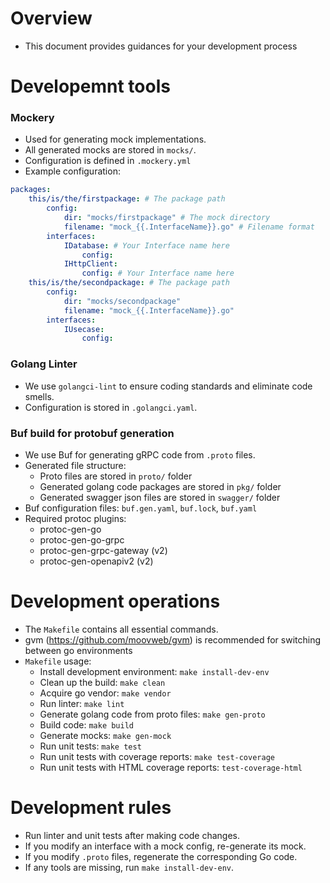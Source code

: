 # Overview
- This document provides guidances for your development process

# Developemnt tools
### Mockery
- Used for generating mock implementations.
- All generated mocks are stored in `mocks/`.
- Configuration is defined in `.mockery.yml`
- Example configuration:
```yaml
packages:
    this/is/the/firstpackage: # The package path
        config:
            dir: "mocks/firstpackage" # The mock directory
            filename: "mock_{{.InterfaceName}}.go" # Filename format
        interfaces:
            IDatabase: # Your Interface name here
                config:
            IHttpClient:
                config: # Your Interface name here
    this/is/the/secondpackage: # The package path
        config:
            dir: "mocks/secondpackage"
            filename: "mock_{{.InterfaceName}}.go"
        interfaces:
            IUsecase:
                config:
```

### Golang Linter
- We use `golangci-lint` to ensure coding standards and eliminate code smells.
- Configuration is stored in `.golangci.yaml`.

### Buf build for protobuf generation
- We use Buf for generating gRPC code from `.proto` files.
- Generated file structure:
    - Proto files are stored in `proto/` folder
    - Generated golang code packages are stored in `pkg/` folder
    - Generated swagger json files are stored in `swagger/` folder
- Buf configuration files: `buf.gen.yaml`, `buf.lock`, `buf.yaml`
- Required protoc plugins:
    - protoc-gen-go
    - protoc-gen-go-grpc
    - protoc-gen-grpc-gateway (v2)
    - protoc-gen-openapiv2 (v2)

# Development operations
- The `Makefile` contains all essential commands.
- gvm (https://github.com/moovweb/gvm) is recommended for switching between go environments
- `Makefile` usage:
    - Install development environment:  `make install-dev-env`
    - Clean up the build: `make clean`
    - Acquire go vendor: `make vendor`
    - Run linter: `make lint`
    - Generate golang code from proto files: `make gen-proto`
    - Build code: `make build`
    - Generate mocks: `make gen-mock`
    - Run unit tests: `make test`
    - Run unit tests with coverage reports: `make test-coverage`
    - Run unit tests with HTML coverage reports: `test-coverage-html`

# Development rules
- Run linter and unit tests after making code changes.
- If you modify an interface with a mock config, re-generate its mock.
- If you modify `.proto` files, regenerate the corresponding Go code.
- If any tools are missing, run `make install-dev-env`.
